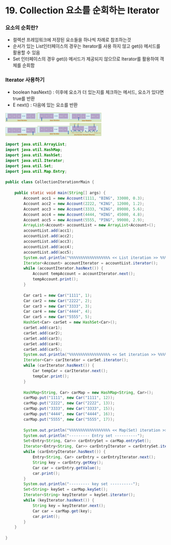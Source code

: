 # 19. Collection 요소를 순회하는 Iterator

### 요소의 순회란?

- 컬렉션 프레임워크에 저장된 요소들을 하나씩 차례로 참조하는것
- 순서가 있는 List인터페이스의 경우는 Iterator를 사용 하지 않고 get(i) 메서드를 활용할 수 있음
- Set 인터페이스의 경우 get(i) 메서드가 제공되지 않으므로 Iterator를 활용하여 객체를 순회함

### Iterator 사용하기
- boolean hasNext() : 이후에 요소가 더 있는지를 체크하는 메서드, 요소가 있다면 true를 반환
- E next() : 다음에 있는 요소를 반환

<img src='./image/iterator1.png' width='20%'><img src='./image/iterator2.png' width='20%'><img src='./image/iterator3.png' width='20%'><br><img src='./image/iterator4.png' width='20%'><img src='./image/iterator5.png' width='20%'><img src='./image/iterator7.png' width='20%'>



```java
import java.util.ArrayList;
import java.util.HashMap;
import java.util.HashSet;
import java.util.Iterator;
import java.util.Set;
import java.util.Map.Entry;

public class CollectionIterationrMain {

	public static void main(String[] args) {
		Account acc1 = new Account(1111, "BING", 33000, 0.3);
		Account acc2 = new Account(2222, "KING", 12000, 1.2);
		Account acc3 = new Account(3333, "KING", 89000, 5.6);
		Account acc4 = new Account(4444, "HING", 45000, 4.8);
		Account acc5 = new Account(5555, "PING", 99000, 2.9);
		ArrayList<Account> accountList = new ArrayList<Account>();
		accountList.add(acc1);
		accountList.add(acc2);
		accountList.add(acc3);
		accountList.add(acc4);
		accountList.add(acc5);
		System.out.println("%%%%%%%%%%%%%%%%%% << List iteration >> %%%%%%%%%%%%%");
		Iterator<Account> accountIterator = accountList.iterator();
		while (accountIterator.hasNext()) {
			Account tempAccount = accountIterator.next();
			tempAccount.print();
		}

		Car car1 = new Car("1111", 1);
		Car car2 = new Car("2222", 2);
		Car car3 = new Car("3333", 3);
		Car car4 = new Car("4444", 4);
		Car car5 = new Car("5555", 5);
		HashSet<Car> carSet = new HashSet<Car>();
		carSet.add(car1);
		carSet.add(car2);
		carSet.add(car3);
		carSet.add(car4);
		carSet.add(car5);
		System.out.println("%%%%%%%%%%%%%%%%%% << Set iteration >> %%%%%%%%%%%%%");
		Iterator<Car> carIterator = carSet.iterator();
		while (carIterator.hasNext()) {
			Car tempCar = carIterator.next();
			tempCar.print();
		}

		HashMap<String, Car> carMap = new HashMap<String, Car>();
		carMap.put("1111", new Car("1111", 12));
		carMap.put("2222", new Car("2222", 13));
		carMap.put("3333", new Car("3333", 15));
		carMap.put("4444", new Car("4444", 16));
		carMap.put("5555", new Car("5555", 17));

		System.out.println("%%%%%%%%%%%%%%%%%% << Map(Set) iteration >> %%%%%%%%%%%%%");
		System.out.println("--------- Entry set ----------");
		Set<Entry<String, Car>> carEntrySet = carMap.entrySet();
		Iterator<Entry<String, Car>> carEntryIterator = carEntrySet.iterator();
		while (carEntryIterator.hasNext()) {
			Entry<String, Car> carEntry = carEntryIterator.next();
			String key = carEntry.getKey();
			Car car = carEntry.getValue();
			car.print();
		}
		System.out.println("--------- key set ----------");
		Set<String> keySet = carMap.keySet();
		Iterator<String> keyIterator = keySet.iterator();
		while (keyIterator.hasNext()) {
			String key = keyIterator.next();
			Car car = carMap.get(key);
			car.print();
		}
	}

}


```